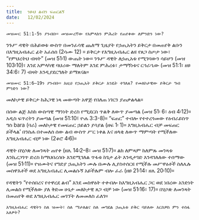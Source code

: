 ```yaml
---
title:  ንፁህ ልብን ፍጠርልኝ
date:   12/02/2024
---
```


`መዝሙር 51:1-5ን ያንብቡ። መዝሙረኛው የአምላክን ምሕረት የጠየቀው ለምንድን ነው?`

ንጉሥ ዳዊት በሕይወቱ ውስጥ በመንፈሳዊ ጨለማ ጊዜያት የኃጢአትን ይቅርታ በመጠየቅ ልቡን በእግዚአብሔር ፊት አፈሰሰ (2ሳሙ 12) ። ይቅርታ የእግዚአብሔር ልዩ የጸጋ ስጦታ ነው፣ ​“የምህረትህ ብዛት” (መዝ 51፡1) ውጤት ነው። ንጉሥ ዳዊት ለኃጢአቱ የሚገባውን ሳይሆን (መዝ 103፡10)፣ እንደ አምላካዊ ባህሪው ማለትም እንደ ምሕረቱ፣ ታማኝነቱና ርኅራኄው (መዝ 51:1፣ ዘፀ 34:6፣ 7) ብዛት እንዲያደርግለት ይማጸናል።

`መዝሙር 51:6–19ን ያንብቡ። እዚህ የኃጢአት ይቅርታ እንዴት ተገለጸ? የመለኮታዊው ይቅርታ ግብ ምንድን ነው?`

መለኮታዊ ይቅርታ ከሕጋዊ ነጻ መውጣት አዋጅ የበለጠ ነገርን ያጠቃልላል።

በሰው ልጅ እስከ ውስጣዊ ማንነት ድረስ የሚደርስ ጥልቅ ለውጥ ያመጣል (መዝ 51፡ 6፣ ዕብ 4፡12)። አዲስ ፍጥረትን ያመጣል (መዝ 51:10፤ ዮሐ 3:3-8)። “ፍጠር” ተብሎ የተተረጎመው የዕብራይስጥ ግስ bara (ባራ) መለኮታዊ የመፍጠር ኃይልን ያሳያል (ዘፍ 1፡ 1)። እግዚአብሔር ብቻ መፍጠር ይችላል’ በንስሐ በተመለሰ ሰው ልብ ውስጥ ሥር ነቀል እና ዘላቂ ለውጥ ማምጣት የሚችለው እግዚአብሔር ብቻ ነው (2ቆሮ 4፡6)።

ዳዊት በሂሶጵ ለመንጻት ጠየቀ (ዘሌ 14፡2–8፣ መዝ 51፡7)። ልክ ለምጻም ከለምጹ መንጻቱ እንኪረጋገጥ ድረስ ከማህበረሰቡ እንደሚገለል ጥፋቱ ከጌታ ፊት እንዲታገድ እንዳገለለው ተሰማው (መዝ 51፡11)። የዝሙትና የግድያ ኃጢአትን ሙሉ በሙሉ ሊያስተሰርዩ የሚችሉ መሥዋዕቶች ስለሌሉ መስዋእቶች ወደ አግዚአብሔር ሊመልሱኝ አይችሉም ብሎ ፈራ (ዘፀ 21፡14፣ ዘሌ 20፡10)።

የዳዊትን “የተሰበረና የተዋረደ ልብ” እንደ መስዋዕት ተቀብሎ ከእግዚአብሔር ጋር ወደ ነበረው አንድነት ሊመልስ የሚችለው ያለ ቅድመ ሁኔታ መለኮታዊ ጸጋ ብቻ ነው (መዝ 51፡16፣ 17)። በሂሶጵ ለመንጻት በመጠየቅ ወደ እግዚአብሔር መገኘት ለመመለስ ፈለገ።

`እግዚአብሔር ዳዊትን ስለ ዝሙት፣ ስለ ማታለልና ስለ መግደል ኃጢአቱ ይቅር ባይለው እርስዎስ ምን ተስፋ አለዎት?`